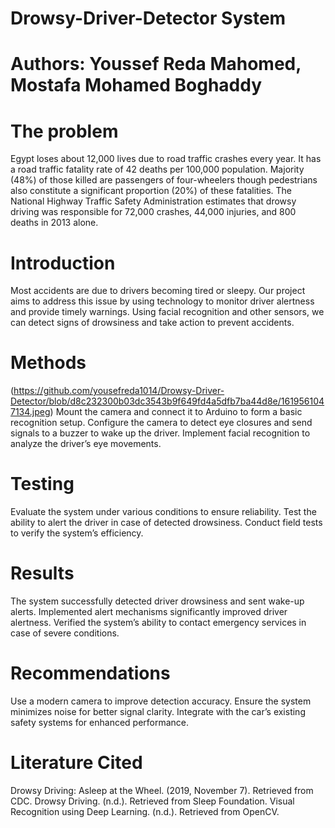 # Drowsy-Driver-Detector System
# Authors: Youssef Reda Mahomed, Mostafa Mohamed Boghaddy

# The problem

Egypt loses about 12,000 lives due to road traffic crashes every year. It has a road traffic fatality rate of 42 deaths per 100,000 population. Majority (48%) of those killed are passengers of four-wheelers though pedestrians also constitute a significant proportion (20%) of these fatalities. The National Highway Traffic Safety Administration estimates that drowsy driving was responsible for 72,000 crashes, 44,000 injuries, and 800 deaths in 2013 alone.

# Introduction
Most accidents are due to drivers becoming tired or sleepy. Our project aims to address this issue by using technology to monitor driver alertness and provide timely warnings. Using facial recognition and other sensors, we can detect signs of drowsiness and take action to prevent accidents.

# Methods

(https://github.com/yousefreda1014/Drowsy-Driver-Detector/blob/d8c232300b03dc3543b9f649fd4a5dfb7ba44d8e/1619561047134.jpeg)
Mount the camera and connect it to Arduino to form a basic recognition setup.
Configure the camera to detect eye closures and send signals to a buzzer to wake up the driver.
Implement facial recognition to analyze the driver’s eye movements.

# Testing
Evaluate the system under various conditions to ensure reliability.
Test the ability to alert the driver in case of detected drowsiness.
Conduct field tests to verify the system’s efficiency.

# Results
The system successfully detected driver drowsiness and sent wake-up alerts.
Implemented alert mechanisms significantly improved driver alertness.
Verified the system’s ability to contact emergency services in case of severe conditions.

# Recommendations
Use a modern camera to improve detection accuracy.
Ensure the system minimizes noise for better signal clarity.
Integrate with the car’s existing safety systems for enhanced performance.
# Literature Cited
Drowsy Driving: Asleep at the Wheel. (2019, November 7). Retrieved from CDC.
Drowsy Driving. (n.d.). Retrieved from Sleep Foundation.
Visual Recognition using Deep Learning. (n.d.). Retrieved from OpenCV.

